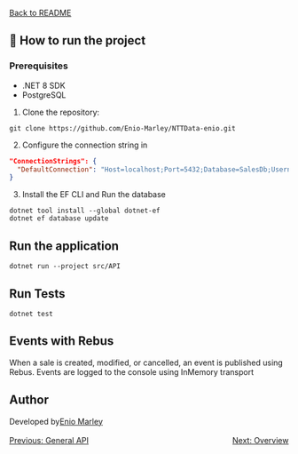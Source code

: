 [Back to README](../README.md)


## 🚀 How to run the project

### Prerequisites

- .NET 8 SDK
- PostgreSQL

1. Clone the repository:
```
git clone https://github.com/Enio-Marley/NTTData-enio.git
```

2. Configure the connection string in
```json
"ConnectionStrings": {
  "DefaultConnection": "Host=localhost;Port=5432;Database=SalesDb;Username=postgres;Password=postgres"
}
```

3.  Install the EF CLI and Run the database
```
dotnet tool install --global dotnet-ef
dotnet ef database update
```

## Run the application
```
dotnet run --project src/API
```

## Run Tests
```
dotnet test
```

## Events with Rebus 

When a sale is created, modified, or cancelled, an event is published using Rebus. Events are logged to the console using InMemory transport

## Author
<div style="display: flex;">
<span>Developed by </span> <a href="https://www.linkedin.com/in/enio-marley/"> Enio Marley </a>
</div>

<br/>
<div style="display: flex; justify-content: space-between;">
  <a href="./general-api.md">Previous: General API</a>
  <a href="./overview.md">Next: Overview</a>
</div>
